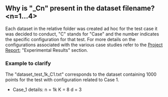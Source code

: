 
## Why is "_Cn" present in the dataset filename? <n=1...4>

Each dataset in the relative folder was created ad hoc for the test case it was decided to conduct, "C" stands for "Case" and the number indicates the specific configuration for that test. For more details on the configurations associated with the various case studies refer to the [Project Report](utils/doc/Project_Report.txt); "Experimental Results" section.

### Example to clarify

The "dataset_test_1k_C1.txt" corresponds to the dataset containing 1000 points for the test with configuration related to Case 1.

- Case_1 details: n = 1k  K = 8  d = 3

